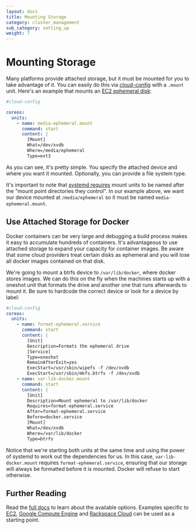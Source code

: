 ```yaml
---
layout: docs
title: Mounting Storage
category: cluster_management
sub_category: setting_up
weight: 7
---
```


# Mounting Storage

Many platforms provide attached storage, but it must be mounted for you to take advantage of it. You can easily do this via [cloud-config]({{site.url}}/docs/cluster-management/setup/cloudinit-cloud-config) with a `.mount` unit. Here's an example that mounts an [EC2 ephemeral disk]({{site.url}}/docs/running-coreos/cloud-providers/ec2/#instance-storage):

```yaml
#cloud-config

coreos:
  units:
    - name: media-ephemeral.mount
      command: start
      content: |
        [Mount]
        What=/dev/xvdb
        Where=/media/ephemeral
        Type=ext3
```

As you can see, it's pretty simple. You specify the attached device and where you want it mounted. Optionally, you can provide a file system type.

It's important to note that [systemd requires](http://www.freedesktop.org/software/systemd/man/systemd.mount.html) mount units to be named after the "mount point directories they control". In our example above, we want our device mounted at `/media/ephemeral` so it must be named `media-ephemeral.mount`.

## Use Attached Storage for Docker

Docker containers can be very large and debugging a build process makes it easy to accumulate hundreds of containers. It's advantageous to use attached storage to expand your capacity for container images. Be aware that some cloud providers treat certain disks as ephemeral and you will lose all docker images contained on that disk.

We're going to mount a btrfs device to `/var/lib/docker`, where docker stores images. We can do this on the fly when the machines starts up with a oneshot unit that formats the drive and another one that runs afterwards to mount it. Be sure to hardcode the correct device or look for a device by label:

```yaml
#cloud-config
coreos:
  units:
    - name: format-ephemeral.service
      command: start
      content: |
        [Unit]
        Description=Formats the ephemeral drive
        [Service]
        Type=oneshot
        RemainAfterExit=yes
        ExecStart=/usr/sbin/wipefs -f /dev/xvdb
        ExecStart=/usr/sbin/mkfs.btrfs -f /dev/xvdb
    - name: var-lib-docker.mount
      command: start
      content: |
        [Unit]
        Description=Mount ephemeral to /var/lib/docker
        Requires=format-ephemeral.service
        After=format-ephemeral.service
        Before=docker.service
        [Mount]
        What=/dev/xvdb
        Where=/var/lib/docker
        Type=btrfs
```

Notice that we're starting both units at the same time and using the power of systemd to work out the dependencies for us. In this case, `var-lib-docker.mount` requires `format-ephemeral.service`, ensuring that our storage will always be formatted before it is mounted. Docker will refuse to start otherwise.

## Further Reading

Read the [full docs](http://www.freedesktop.org/software/systemd/man/systemd.mount.html) to learn about the available options. Examples specific to [EC2]({{site.url}}/docs/running-coreos/cloud-providers/ec2/#instance-storage), [Google Compute Engine]({{site.url}}/docs/running-coreos/cloud-providers/google-compute-engine/#additional-storage) and [Rackspace Cloud]({{site.url}}/docs/running-coreos/cloud-providers/rackspace/#mount-data-disk) can be used as a starting point.
